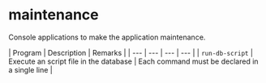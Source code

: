 # maintenance

Console applications to make the application maintenance.

| Program | Description | Remarks | 
| --- | --- | --- | --- |
| `run-db-script` | Execute an script file in the database | Each command must be declared in a single line |
